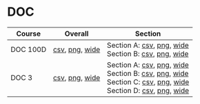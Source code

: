 # DOC

| Course | Overall | Section |
| ------ | ------- | ------- |
| DOC 100D | [csv](https://github.com/UCSD-Historical-Enrollment-Data/2025Spring/blob/main/overall/DOC%20100D.csv), [png](https://raw.githubusercontent.com/UCSD-Historical-Enrollment-Data/2025Spring/main/plot_overall/DOC%20100D.png), [wide](https://raw.githubusercontent.com/UCSD-Historical-Enrollment-Data/2025Spring/main/plot_overall_wide/DOC%20100D.png) | Section A: [csv](https://github.com/UCSD-Historical-Enrollment-Data/2025Spring/blob/main/section/DOC%20100D_A.csv), [png](https://raw.githubusercontent.com/UCSD-Historical-Enrollment-Data/2025Spring/main/plot_section/DOC%20100D_A.png), [wide](https://raw.githubusercontent.com/UCSD-Historical-Enrollment-Data/2025Spring/main/plot_section_wide/DOC%20100D_A.png)<br>Section B: [csv](https://github.com/UCSD-Historical-Enrollment-Data/2025Spring/blob/main/section/DOC%20100D_B.csv), [png](https://raw.githubusercontent.com/UCSD-Historical-Enrollment-Data/2025Spring/main/plot_section/DOC%20100D_B.png), [wide](https://raw.githubusercontent.com/UCSD-Historical-Enrollment-Data/2025Spring/main/plot_section_wide/DOC%20100D_B.png) |
| DOC 3 | [csv](https://github.com/UCSD-Historical-Enrollment-Data/2025Spring/blob/main/overall/DOC%203.csv), [png](https://raw.githubusercontent.com/UCSD-Historical-Enrollment-Data/2025Spring/main/plot_overall/DOC%203.png), [wide](https://raw.githubusercontent.com/UCSD-Historical-Enrollment-Data/2025Spring/main/plot_overall_wide/DOC%203.png) | Section A: [csv](https://github.com/UCSD-Historical-Enrollment-Data/2025Spring/blob/main/section/DOC%203_A.csv), [png](https://raw.githubusercontent.com/UCSD-Historical-Enrollment-Data/2025Spring/main/plot_section/DOC%203_A.png), [wide](https://raw.githubusercontent.com/UCSD-Historical-Enrollment-Data/2025Spring/main/plot_section_wide/DOC%203_A.png)<br>Section B: [csv](https://github.com/UCSD-Historical-Enrollment-Data/2025Spring/blob/main/section/DOC%203_B.csv), [png](https://raw.githubusercontent.com/UCSD-Historical-Enrollment-Data/2025Spring/main/plot_section/DOC%203_B.png), [wide](https://raw.githubusercontent.com/UCSD-Historical-Enrollment-Data/2025Spring/main/plot_section_wide/DOC%203_B.png)<br>Section C: [csv](https://github.com/UCSD-Historical-Enrollment-Data/2025Spring/blob/main/section/DOC%203_C.csv), [png](https://raw.githubusercontent.com/UCSD-Historical-Enrollment-Data/2025Spring/main/plot_section/DOC%203_C.png), [wide](https://raw.githubusercontent.com/UCSD-Historical-Enrollment-Data/2025Spring/main/plot_section_wide/DOC%203_C.png)<br>Section D: [csv](https://github.com/UCSD-Historical-Enrollment-Data/2025Spring/blob/main/section/DOC%203_D.csv), [png](https://raw.githubusercontent.com/UCSD-Historical-Enrollment-Data/2025Spring/main/plot_section/DOC%203_D.png), [wide](https://raw.githubusercontent.com/UCSD-Historical-Enrollment-Data/2025Spring/main/plot_section_wide/DOC%203_D.png) |
